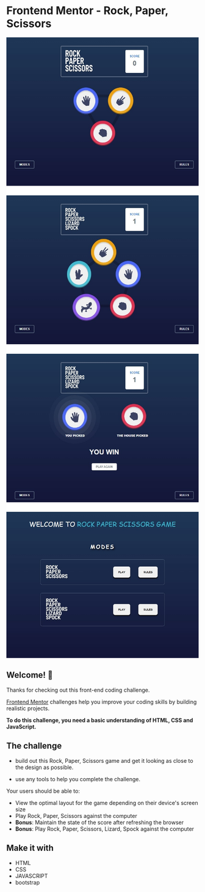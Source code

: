 # Frontend Mentor - Rock, Paper, Scissors

![ROCK-PAPER-SCISSOR MODE](./my%20project%20previews/Captura%20web_7-1-2024_18103_.jpeg)
![RESULT PAGE](./my%20project%20previews/Captura%20web_7-1-2024_181048_.jpeg)
![PRINCIPAL PAGE](./my%20project%20previews/Captura%20web_7-1-2024_18536_.jpeg)
![ROCK-PAPER-SCISSOR-LIZARD-SPOCK MODE](./my%20project%20previews/Captura%20web_7-1-2024_18626_.jpeg)

## Welcome! 👋

Thanks for checking out this front-end coding challenge.

[Frontend Mentor](https://www.frontendmentor.io) challenges help you improve your coding skills by building realistic projects.

**To do this challenge, you need a basic understanding of HTML, CSS and JavaScript.**

## The challenge

- build out this Rock, Paper, Scissors game and get it looking as close to the design as possible.

- use any tools to help you complete the challenge. 

Your users should be able to:

- View the optimal layout for the game depending on their device's screen size
- Play Rock, Paper, Scissors against the computer
- **Bonus**: Maintain the state of the score after refreshing the browser
- **Bonus**: Play Rock, Paper, Scissors, Lizard, Spock against the computer

## Make it with 

- HTML
- CSS
- JAVASCRIPT
- bootstrap


